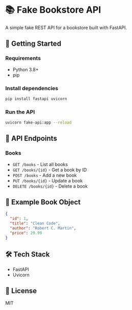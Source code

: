 # 📚 Fake Bookstore API

A simple fake REST API for a bookstore built with FastAPI.

## 🚀 Getting Started

### Requirements
- Python 3.8+
- pip

### Install dependencies
```bash
pip install fastapi uvicorn
```

### Run the API
```bash
uvicorn fake-api:app --reload
```

## 📘 API Endpoints

### Books

- `GET /books` - List all books  
- `GET /books/{id}` - Get a book by ID  
- `POST /books` - Add a new book  
- `PUT /books/{id}` - Update a book  
- `DELETE /books/{id}` - Delete a book  

## 📎 Example Book Object
```json
{
  "id": 1,
  "title": "Clean Code",
  "author": "Robert C. Martin",
  "price": 29.99
}
```

## 🛠 Tech Stack

- FastAPI
- Uvicorn

## 📝 License

MIT
